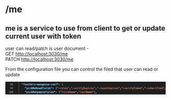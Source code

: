 # /me

## me is a service to use from client to get or update current user with token

user can read/patch is user document -  
GET [http://localhost:3030/me](http://localhost:3030/me)  
PATCH [http://localhost:3030/me](http://localhost:3030/me)

From the configuration file you can control the filed that user can read or update

![](../../.gitbook/assets/screen-shot-2019-05-19-at-7.56.31.png)

